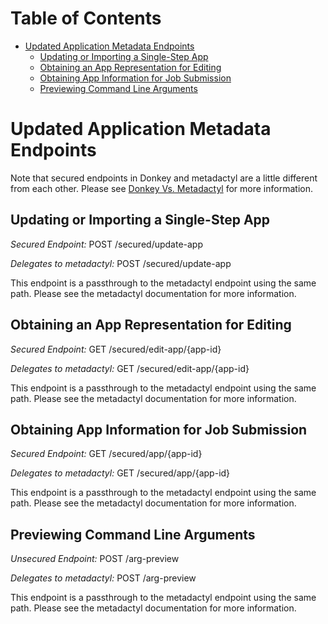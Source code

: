 # Table of Contents

* [Updated Application Metadata Endpoints](#updated-application-metadata-endpoints)
    * [Updating or Importing a Single-Step App](#updating-or-importing-a-single-step-app)
    * [Obtaining an App Representation for Editing](#obtaining-an-app-representation-for-editing)
    * [Obtaining App Information for Job Submission](#obtaining-app-information-for-job-submission)
    * [Previewing Command Line Arguments](#previewing-command-line-arguments)

# Updated Application Metadata Endpoints

Note that secured endpoints in Donkey and metadactyl are a little different from
each other. Please see [Donkey Vs. Metadactyl](donkey-v-metadactyl.md) for more
information.

## Updating or Importing a Single-Step App

*Secured Endpoint:* POST /secured/update-app

*Delegates to metadactyl:* POST /secured/update-app

This endpoint is a passthrough to the metadactyl endpoint using the same
path. Please see the metadactyl documentation for more information.

## Obtaining an App Representation for Editing

*Secured Endpoint:* GET /secured/edit-app/{app-id}

*Delegates to metadactyl:* GET /secured/edit-app/{app-id}

This endpoint is a passthrough to the metadactyl endpoint using the same
path. Please see the metadactyl documentation for more information.

## Obtaining App Information for Job Submission

*Secured Endpoint:* GET /secured/app/{app-id}

*Delegates to metadactyl:* GET /secured/app/{app-id}

This endpoint is a passthrough to the metadactyl endpoint using the same
path. Please see the metadactyl documentation for more information.

## Previewing Command Line Arguments

*Unsecured Endpoint:* POST /arg-preview

*Delegates to metadactyl:* POST /arg-preview

This endpoint is a passthrough to the metadactyl endpoint using the same
path. Please see the metadactyl documentation for more information.
